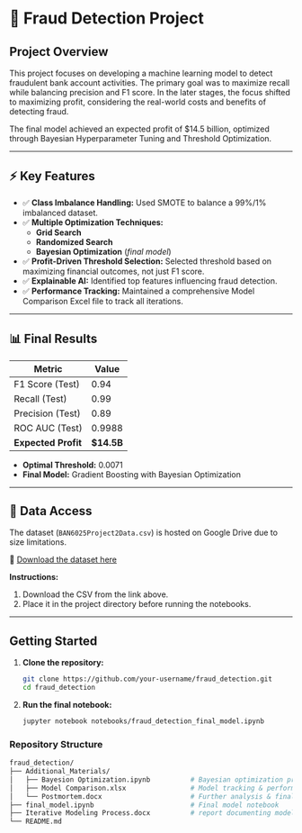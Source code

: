# 🏦 Fraud Detection Project

## **Project Overview**
This project focuses on developing a machine learning model to detect fraudulent bank account activities. The primary goal was to maximize recall while balancing precision and F1 score. In the later stages, the focus shifted to maximizing profit, considering the real-world costs and benefits of detecting fraud.

The final model achieved an expected profit of $14.5 billion, optimized through Bayesian Hyperparameter Tuning and Threshold Optimization.

---

## ⚡ **Key Features**
- ✅ **Class Imbalance Handling:** Used SMOTE to balance a 99%/1% imbalanced dataset.
- ✅ **Multiple Optimization Techniques:** 
  - **Grid Search**
  - **Randomized Search**
  - **Bayesian Optimization** (*final model*)
- ✅ **Profit-Driven Threshold Selection:** Selected threshold based on maximizing financial outcomes, not just F1 score.
- ✅ **Explainable AI:** Identified top features influencing fraud detection.
- ✅ **Performance Tracking:** Maintained a comprehensive Model Comparison Excel file to track all iterations.

---

## 📊 **Final Results**
| **Metric**        | **Value**    |
|-------------------|--------------|
| F1 Score (Test)    | 0.94         |
| Recall (Test)      | 0.99         |
| Precision (Test)   | 0.89         |
| ROC AUC (Test)     | 0.9988       |
| **Expected Profit**| **$14.5B**   |

- **Optimal Threshold:** 0.0071
- **Final Model:** Gradient Boosting with Bayesian Optimization

---

## 📁 Data Access
The dataset (`BAN6025Project2Data.csv`) is hosted on Google Drive due to size limitations.

🔗 [Download the dataset here](https://drive.google.com/file/d/1955_-DMsVYlVefJUPvomWO1uzl7EqLdo/view?usp=drive_link)

**Instructions:**
1. Download the CSV from the link above.
2. Place it in the project directory before running the notebooks.

---

## **Getting Started**
1. **Clone the repository:**
   ```bash
   git clone https://github.com/your-username/fraud_detection.git
   cd fraud_detection
2. **Run the final notebook:**
   ```bash
   jupyter notebook notebooks/fraud_detection_final_model.ipynb

### **Repository Structure**
  ```bash
  fraud_detection/
  ├── Additional_Materials/
  │   ├── Bayesion Optimization.ipynb          # Bayesian optimization process
  │   ├── Model Comparison.xlsx                # Model tracking & performance metrics
  │   └── Postmortem.docx                      # Further analysis & final thoughts
  ├── final_model.ipynb                        # Final model notebook
  ├── Iterative Modeling Process.docx          # report documenting modeling process
  └── README.md                         


